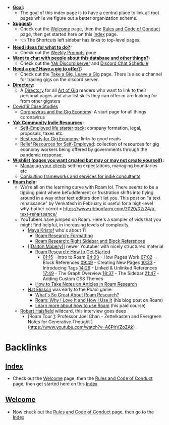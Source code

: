 - **[Goal](<Goal.md>):**
    - The goal of this index page is to have a central place to link all root pages while we figure out a better organization scheme. 
- **[Suggest](<Suggest.md>):** 
    - Check out the [Welcome](<Welcome.md>) page, then the [Rules and Code of Conduct](<Rules and Code of Conduct.md>) page, then get started here on this [Index](<Index.md>) page. 
    - 👈 The Shortcuts left sidebar has links to top-level pages.
- **[Need ideas for what to do?](<Need ideas for what to do?.md>):**
    - Check out the [Weekly Prompts](<Weekly Prompts.md>) page
- **[Want to chat with people about this database and other things?](<Want to chat with people about this database and other things?.md>):**
    - Check out the [Yak Discord server](<Yak Discord server.md>) and [Discord Chat Schedule](<Discord Chat Schedule.md>)
- **[Need a gig? Have a gig to offer?](<Need a gig? Have a gig to offer?.md>):**
    - Check out the [Take a Gig, Leave a Gig](<Take a Gig, Leave a Gig.md>) page. There is also a channel for trading gigs on the discord server.
- **[Directory](<Directory.md>):** 
    - A [Directory](<Directory.md>) for all [Art of Gig](<Art of Gig.md>) readers who want to link to their personal pages and also list skills they can offer or are looking for from other gigsters
- [Covid19 Case Studies](<Covid19 Case Studies.md>)
    - [Coronavirus and the Gig Economy](<Coronavirus and the Gig Economy.md>): A start page for all things coronavirus
- **[Yak Community Indie Resources](<Yak Community Indie Resources.md>):**
    - [Self-Employed life starter pack](<Self-Employed life starter pack.md>): company formation, legal, proposals, taxes etc.
    - [Best reads for Gig Economy](<Best reads for Gig Economy.md>): links to good reads
    - [Relief Resources for Self-Employed](<Relief Resources for Self-Employed.md>): collection of resources for gig economy workers being offered by governments through the pandemic response.
- **[Wishlist (pages you want created but may or may not create yourself)](<Wishlist (pages you want created but may or may not create yourself).md>):**
    - [Managing your clients](<Managing your clients.md>) setting expectations, managing boundaries etc
    - [Consulting frameworks and services for indie consultants](<Consulting frameworks and services for indie consultants.md>)
- **[Roam help](<Roam help.md>):**
    - We're all on the learning curve with Roam lol. There seems to be a tipping point where befuddlement or frustration shifts into flying around in a way other text editors don't let you. This post on "a text renaissance" by Venkatesh in February is useful for a high-level why-bother carrot 
» https://www.ribbonfarm.com/2020/02/24/a-text-renaissance/
    - YouTubers have jumped on Roam. Here's a sampler of vids that you might find helpful, in increasing levels of complexity.
        - [Maya Kristof](<Maya Kristof.md>) who's about 11
            - [Roam Research: Formatting](https://www.youtube.com/watch?v=DRwXwSfPzbw)
            - [Roam Research: Right Sidebar and Block References](https://www.youtube.com/watch?v=rorHyn0BBb4)
        - [[[Dalton Mabery](https://www.youtube.com/channel/UCMAybkfjCYdWAD5mRDWCt5w)]] newer Youtuber with nicely structured material
            - [Roam Research: How to Get Started](https://www.youtube.com/watch?v=6VHcSw8l0GQ)
                - [01:15](https://www.youtube.com/watch?v=6VHcSw8l0GQ&t=75s) - Intro to Roam
[04:03](https://www.youtube.com/watch?v=6VHcSw8l0GQ&t=243s) - How Pages Work
[07:02](https://www.youtube.com/watch?v=6VHcSw8l0GQ&t=422s) - Block References
[09:49](https://www.youtube.com/watch?v=6VHcSw8l0GQ&t=589s) - Creating New Pages
[10:33](https://www.youtube.com/watch?v=6VHcSw8l0GQ&t=633s) - Introducing Tags
[14:26](https://www.youtube.com/watch?v=6VHcSw8l0GQ&t=866s) - Linked & Unlinked References
[17:49](https://www.youtube.com/watch?v=6VHcSw8l0GQ&t=1069s) - The Graph Overview
[18:37](https://www.youtube.com/watch?v=6VHcSw8l0GQ&t=1117s) - The Sidebar
[21:47](https://www.youtube.com/watch?v=6VHcSw8l0GQ&t=1307s) - Adding Custom CSS Themes
            - [How to Take Notes on Articles in Roam Research](https://www.youtube.com/watch?v=siV_iHcfU5U)
        - [Nat Eliason](<Nat Eliason.md>) was early to the Roam game
            - [What's So Great About Roam Research?](https://www.youtube.com/watch?v=syKAar8ZD-U)
            - [Roam: Why I Love It and How I Use It](https://www.nateliason.com/blog/roam) (his blog post on Roam)
            - [Learn more about how to use Roam](https://learn.nateliason.com/p/effortless-output-with-roam) (his paid course)
    - [Robert Haisfield](<Robert Haisfield.md>) wildcard, this interview goes deep
        - [Roam Tour [1](<1.md>): Professor Joel Chan - Zettelkasten and Evergreen Notes for Generative Thought ](https://www.youtube.com/watch?v=A6PIrVZoZAk)

# Backlinks
## [Index](<Index.md>)
- Check out the [Welcome](<Welcome.md>) page, then the [Rules and Code of Conduct](<Rules and Code of Conduct.md>) page, then get started here on this [Index](<Index.md>)

## [Welcome](<Welcome.md>)
- Now check out the [Rules and Code of Conduct](<Rules and Code of Conduct.md>) page, then go to the [Index](<Index.md>)

